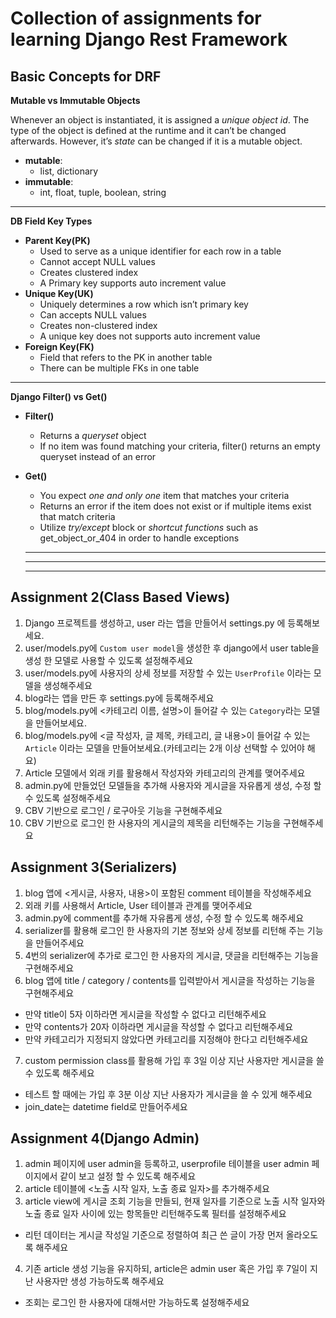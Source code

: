 # Collection of assignments for learning Django Rest Framework

## Basic Concepts for DRF

**Mutable vs Immutable Objects**

Whenever an object is instantiated, it is assigned a _unique object id_. The type of the object is defined at the runtime and it can’t be changed afterwards. However, it’s _state_ can be changed if it is a mutable object.

-   **mutable**:
    -   list, dictionary
-   **immutable**: 
    -   int, float, tuple, boolean, string

---

**DB Field Key Types**

-   **Parent Key(PK)**
    -   Used to serve as a unique identifier for each row in a table
    -   Cannot accept NULL values
    -   Creates clustered index
    -   A Primary key supports auto increment value
-   **Unique Key(UK)**
    -   Uniquely determines a row which isn’t primary key
    -   Can accepts NULL values
    -   Creates non-clustered index
    -   A unique key does not supports auto increment value
-   **Foreign Key(FK)**
    -   Field that refers to the PK in another table
    -   There can be multiple FKs in one table

---

**Django Filter() vs Get()**

-   **Filter()**
    -   Returns a _queryset_ object
    -   If no item was found matching your criteria, filter() returns an empty queryset instead of an error
-   **Get()**
    -   You expect _one and only one_ item that matches your criteria
    -   Returns an error if the item does not exist or if multiple items exist that match criteria
    -   Utilize _try/except_ block or _shortcut functions_ such as get\_object\_or\_404 in order to handle exceptions


    ------
    ------
    ------

## Assignment 2(Class Based Views)

1. Django 프로젝트를 생성하고, user 라는 앱을 만들어서 settings.py 에 등록해보세요.
2. user/models.py에 `Custom user model`을 생성한 후 django에서 user table을 생성 한 모델로 사용할 수 있도록 설정해주세요
3. user/models.py에 사용자의 상세 정보를 저장할 수 있는 `UserProfile` 이라는 모델을 생성해주세요
4. blog라는 앱을 만든 후 settings.py에 등록해주세요
5. blog/models.py에 <카테고리 이름, 설명>이 들어갈 수 있는 `Category`라는 모델을 만들어보세요.
6. blog/models.py에 <글 작성자, 글 제목, 카테고리, 글 내용>이 들어갈 수 있는 `Article` 이라는 모델을 만들어보세요.(카테고리는 2개 이상 선택할 수 있어야 해요)
7. Article 모델에서 외래 키를 활용해서 작성자와 카테고리의 관계를 맺어주세요
8. admin.py에 만들었던 모델들을 추가해 사용자와 게시글을 자유롭게 생성, 수정 할 수 있도록 설정해주세요
9. CBV 기반으로 로그인 / 로구아웃 기능을 구현해주세요
10. CBV 기반으로 로그인 한 사용자의 게시글의 제목을 리턴해주는 기능을 구현해주세요

## Assignment 3(Serializers)
1. blog 앱에 <게시글, 사용자, 내용>이 포함된 comment 테이블을 작성해주세요
2. 외래 키를 사용해서 Article, User 테이블과 관계를 맺어주세요
3. admin.py에 comment를 추가해 자유롭게 생성, 수정 할 수 있도록 해주세요
4. serializer를 활용해 로그인 한 사용자의 기본 정보와 상세 정보를 리턴해 주는 기능을 만들어주세요
5. 4번의 serializer에 추가로 로그인 한 사용자의 게시글, 댓글을 리턴해주는 기능을 구현해주세요
6. blog 앱에 title / category / contents를 입력받아서 게시글을 작성하는 기능을 구현해주세요
- 만약 title이 5자 이하라면 게시글을 작성할 수 없다고 리턴해주세요
- 만약 contents가 20자 이하라면 게시글을 작성할 수 없다고 리턴해주세요
- 만약 카테고리가 지정되지 않았다면 카테고리를 지정해야 한다고 리턴해주세요
7. custom permission class를 활용해 가입 후 3일 이상 지난 사용자만 게시글을 쓸 수 있도록 해주세요
- 테스트 할 때에는 가입 후 3분 이상 지난 사용자가 게시글을 쓸 수 있게 해주세요
- join_date는 datetime field로 만들어주세요


## Assignment 4(Django Admin)
1. admin 페이지에 user admin을 등록하고, userprofile 테이블을 user admin 페이지에서 같이 보고 설정 할 수 있도록 해주세요
2. article 테이블에 <노출 시작 일자, 노출 종료 일자>를 추가해주세요
3. article view에 게시글 조회 기능을 만들되, 현재 일자를 기준으로 노출 시작 일자와 노출 종료 일자 사이에 있는 항목들만 리턴해주도록 필터를 설정해주세요
 - 리턴 데이터는 게시글 작성일 기준으로 정렬하여 최근 쓴 글이 가장 먼저 올라오도록 해주세요
4. 기존 article 생성 기능을 유지하되, article은 admin user 혹은 가입 후 7일이 지난 사용자만 생성 가능하도록 해주세요
 - 조회는 로그인 한 사용자에 대해서만 가능하도록 설정해주세요